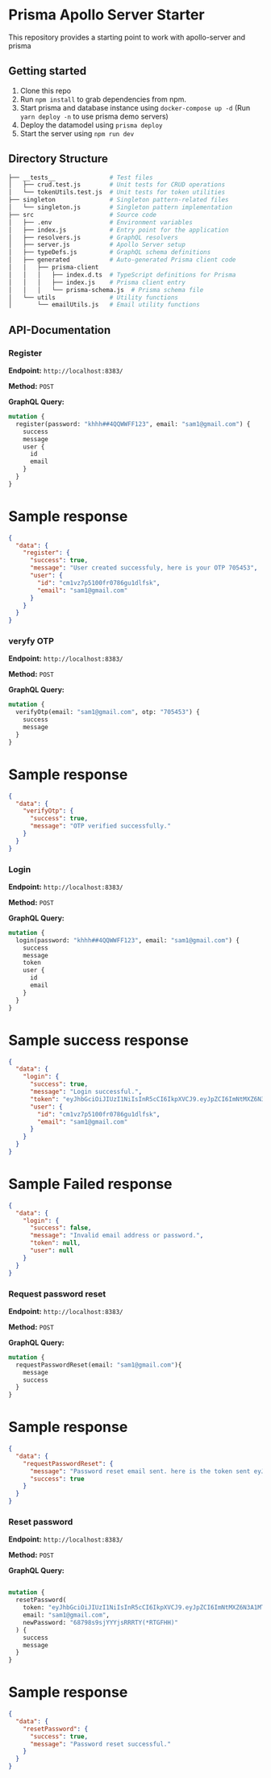 # Prisma Apollo Server Starter

This repository provides a starting point to work with apollo-server and prisma


## Getting started

1. Clone this repo
2. Run `npm install` to grab dependencies from npm.
3. Start prisma and database instance using `docker-compose up -d` (Run `yarn deploy -n` to use prisma demo servers)
4. Deploy the datamodel using `prisma deploy`
5. Start the server using `npm run dev`

## Directory Structure

```bash
├── __tests__               # Test files
│   ├── crud.test.js        # Unit tests for CRUD operations
│   └── tokenUtils.test.js  # Unit tests for token utilities
├── singleton               # Singleton pattern-related files
│   └── singleton.js        # Singleton pattern implementation
├── src                     # Source code
│   ├── .env                # Environment variables
│   ├── index.js            # Entry point for the application
│   ├── resolvers.js        # GraphQL resolvers
│   ├── server.js           # Apollo Server setup
│   ├── typeDefs.js         # GraphQL schema definitions
│   ├── generated           # Auto-generated Prisma client code
│   │   ├── prisma-client
│   │   │   ├── index.d.ts  # TypeScript definitions for Prisma
│   │   │   ├── index.js    # Prisma client entry
│   │   │   └── prisma-schema.js  # Prisma schema file
│   └── utils               # Utility functions
│       └── emailUtils.js   # Email utility functions


```
## API-Documentation

### Register

**Endpoint:** `http://localhost:8383/`

**Method:** `POST`

**GraphQL Query:**

```graphql
mutation {
  register(password: "khhh##4QQWWFF123", email: "sam1@gmail.com") {
    success
    message
    user {
      id
      email
    }
  }
}

```
# Sample response 

```json
{
  "data": {
    "register": {
      "success": true,
      "message": "User created successfuly, here is your OTP 705453",
      "user": {
        "id": "cm1vz7p5100fr0786gu1dlfsk",
        "email": "sam1@gmail.com"
      }
    }
  }
}

```


### veryfy OTP

**Endpoint:** `http://localhost:8383/`

**Method:** `POST`

**GraphQL Query:**

```graphql
mutation {
  verifyOtp(email: "sam1@gmail.com", otp: "705453") {
    success
    message
  }
}


```
# Sample response 

```json
{
  "data": {
    "verifyOtp": {
      "success": true,
      "message": "OTP verified successfully."
    }
  }
}

```




### Login

**Endpoint:** `http://localhost:8383/`

**Method:** `POST`

**GraphQL Query:**

```graphql
mutation {
  login(password: "khhh##4QQWWFF123", email: "sam1@gmail.com") {
    success
    message
    token
    user {
      id
      email
    }
  }
}


```
# Sample success response 

```json
{
  "data": {
    "login": {
      "success": true,
      "message": "Login successful.",
      "token": "eyJhbGciOiJIUzI1NiIsInR5cCI6IkpXVCJ9.eyJpZCI6ImNtMXZ6N3A1MTAwZnIwNzg2Z3UxZGxmc2siLCJlbWFpbCI6InNhbTFAZ21haWwuY29tIiwiaWF0IjoxNzI4MTIyMDM3LCJleHAiOjE3MzA3MTQwMzd9.iwjqc7-OoUtUHZNTZAO4-fj_8bzqj5Y8_YaxAxsRGkc",
      "user": {
        "id": "cm1vz7p5100fr0786gu1dlfsk",
        "email": "sam1@gmail.com"
      }
    }
  }
}

```

# Sample Failed  response 

```json
{
  "data": {
    "login": {
      "success": false,
      "message": "Invalid email address or password.",
      "token": null,
      "user": null
    }
  }
}
```



### Request password reset

**Endpoint:** `http://localhost:8383/`

**Method:** `POST`

**GraphQL Query:**

```graphql
mutation {
  requestPasswordReset(email: "sam1@gmail.com"){
    message
    success
  }
}


```
# Sample response 

```json
{
  "data": {
    "requestPasswordReset": {
      "message": "Password reset email sent. here is the token sent eyJhbGciOiJIUzI1NiIsInR5cCI6IkpXVCJ9.eyJpZCI6ImNtMXZ6N3A1MTAwZnIwNzg2Z3UxZGxmc2siLCJlbWFpbCI6InNhbTFAZ21haWwuY29tIiwiaWF0IjoxNzI4MTIyMTEzLCJleHAiOjE3MjgxMjU3MTN9.d4RxcUupD_xpBnhoYfd5SVZ4u9_4KrOBGK8J59g8lAI",
      "success": true
    }
  }
}

```



### Reset password

**Endpoint:** `http://localhost:8383/`

**Method:** `POST`

**GraphQL Query:**

```graphql

mutation {
  resetPassword(
    token: "eyJhbGciOiJIUzI1NiIsInR5cCI6IkpXVCJ9.eyJpZCI6ImNtMXZ6N3A1MTAwZnIwNzg2Z3UxZGxmc2siLCJlbWFpbCI6InNhbTFAZ21haWwuY29tIiwiaWF0IjoxNzI4MTIyMTEzLCJleHAiOjE3MjgxMjU3MTN9.d4RxcUupD_xpBnhoYfd5SVZ4u9_4KrOBGK8J59g8lAI",
    email: "sam1@gmail.com",
    newPassword: "68798s9sjYYYjsRRRTY(*RTGFHH)" 
  ) {
    success
    message
  }
}


```
# Sample response 

```json
{
  "data": {
    "resetPassword": {
      "success": true,
      "message": "Password reset successful."
    }
  }
}

```

